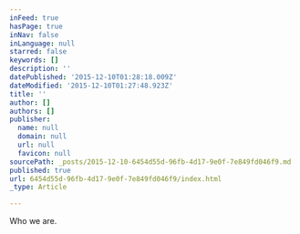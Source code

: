 ```yaml
---
inFeed: true
hasPage: true
inNav: false
inLanguage: null
starred: false
keywords: []
description: ''
datePublished: '2015-12-10T01:28:18.009Z'
dateModified: '2015-12-10T01:27:48.923Z'
title: ''
author: []
authors: []
publisher:
  name: null
  domain: null
  url: null
  favicon: null
sourcePath: _posts/2015-12-10-6454d55d-96fb-4d17-9e0f-7e849fd046f9.md
published: true
url: 6454d55d-96fb-4d17-9e0f-7e849fd046f9/index.html
_type: Article

---
```

Who we are.
